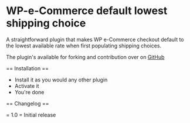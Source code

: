 WP-e-Commerce default lowest shipping choice
============================================

A straightforward plugin that makes WP e-Commerce checkout default to the lowest available rate when first populating
shipping choices.

The plugin's available for forking and contribution over on [GitHub](https://github.com/leewillis77/WP-e-Commerce-Default-Lowest-Shipping-Choice)

== Installation ==

* Install it as you would any other plugin
* Activate it
* You're done

== Changelog ==

= 1.0 =
Initial release